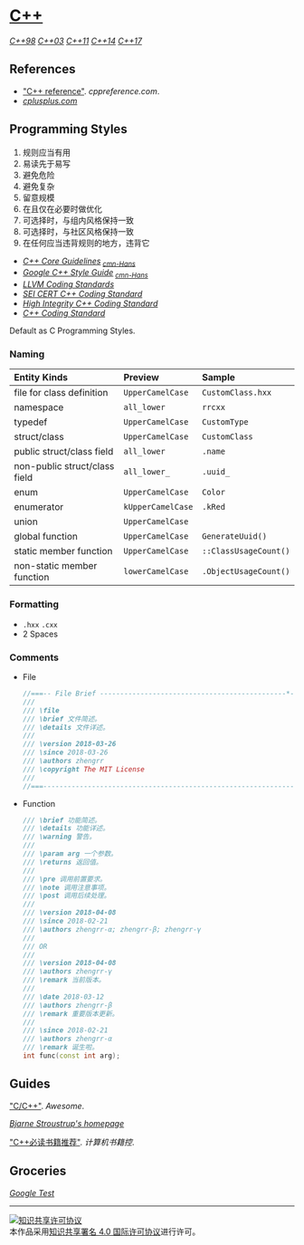 # [C++](https://isocpp.org)

[*C++98*](https://iso.org/standard/25845.html)
[*C++03*](https://iso.org/standard/38110.html)
[*C++11*](https://iso.org/standard/50372.html)
[*C++14*](https://iso.org/standard/64029.html)
[*C++17*](https://iso.org/standard/68564.html)

## References

+ ["C++ reference"](http://en.cppreference.com/w/cpp). *cppreference.com*.
+ [*cplusplus.com*](http://cplusplus.com)

## Programming Styles

1. 规则应当有用
2. 易读先于易写
3. 避免危险
4. 避免复杂
5. 留意规模
6. 在且仅在必要时做优化
7. 可选择时，与组内风格保持一致
8. 可选择时，与社区风格保持一致
9. 在任何应当违背规则的地方，违背它

+ [*C++ Core Guidelines*](http://isocpp.github.io/CppCoreGuidelines/)<sub> [*cmn-Hans*](https://github.com/lynnboy/CppCoreGuidelines-zh-CN)</sub>
+ [*Google C++ Style Guide*](https://google.github.io/styleguide/cppguide)<sub> [*cmn-Hans*](http://zh-google-styleguide.readthedocs.org/)</sub>
+ [*LLVM Coding Standards*](https://llvm.org/docs/CodingStandards.html)
+ [*SEI CERT C++ Coding Standard*](https://wiki.sei.cmu.edu/confluence/pages/viewpage.action?pageId=88046682)
+ [*High Integrity C++ Coding Standard*](http://codingstandard.com/)
+ [*C++ Coding Standard*](http://possibility.com/Cpp/CppCodingStandard.html)

Default as C Programming Styles.

### Naming

| Entity Kinds                     | Preview           | Sample                |
|:-------------------------------- |:----------------- |:--------------------- |
| file for class definition        | `UpperCamelCase`  | `CustomClass.hxx`     |
| namespace                        | `all_lower`       | `rrcxx`               |
| typedef                          | `UpperCamelCase`  | `CustomType`          |
| struct/class                     | `UpperCamelCase`  | `CustomClass`         |
| public struct/class field        | `all_lower`       | `.name`               |
| non-public struct/class field    | `all_lower_`      | `.uuid_`              |
| enum                             | `UpperCamelCase`  | `Color`               |
| enumerator                       | `kUpperCamelCase` | `.kRed`               |
| union                            | `UpperCamelCase`  |                       |
| global function                  | `UpperCamelCase`  | `GenerateUuid()`      |
| static member function           | `UpperCamelCase`  | `::ClassUsageCount()` |
| non-static member function       | `lowerCamelCase`  | `.ObjectUsageCount()` |

### Formatting

+ `.hxx` `.cxx`
+ 2 Spaces

### Comments

+ File
  ```cpp
  //===-- File Brief ----------------------------------------------*- C++ -*-===//
  ///
  /// \file
  /// \brief 文件简述。
  /// \details 文件详述。
  ///
  /// \version 2018-03-26
  /// \since 2018-03-26
  /// \authors zhengrr
  /// \copyright The MIT License
  ///
  //===----------------------------------------------------------------------===//
  ```
+ Function
  ```cpp
  /// \brief 功能简述。
  /// \details 功能详述。
  /// \warning 警告。
  ///
  /// \param arg 一个参数。
  /// \returns 返回值。
  ///
  /// \pre 调用前置要求。
  /// \note 调用注意事项。
  /// \post 调用后续处理。
  ///
  /// \version 2018-04-08
  /// \since 2018-02-21
  /// \authors zhengrr-α; zhengrr-β; zhengrr-γ
  ///
  /// OR
  ///
  /// \version 2018-04-08
  /// \authors zhengrr-γ
  /// \remark 当前版本。
  ///
  /// \date 2018-03-12
  /// \authors zhengrr-β
  /// \remark 重要版本更新。
  ///
  /// \since 2018-02-21
  /// \authors zhengrr-α
  /// \remark 诞生啦。
  int func(const int arg);
  ```

## Guides

["C/C++"](http://fffaraz.github.io/awesome-cpp/). *Awesome*.

[*Bjarne Stroustrup's homepage*](http://stroustrup.com/)

["C++必读书籍推荐"](http://bestcbooks.com/recommended-cpp-books/). *计算机书籍控*.

## Groceries

[*Google Test*](https://github.com/google/googletest)

___
<a rel="license" href="http://creativecommons.org/licenses/by/4.0/"><img alt="知识共享许可协议" style="border-width:0" src="https://i.creativecommons.org/l/by/4.0/88x31.png" /></a><br />本作品采用<a rel="license" href="http://creativecommons.org/licenses/by/4.0/">知识共享署名 4.0 国际许可协议</a>进行许可。
